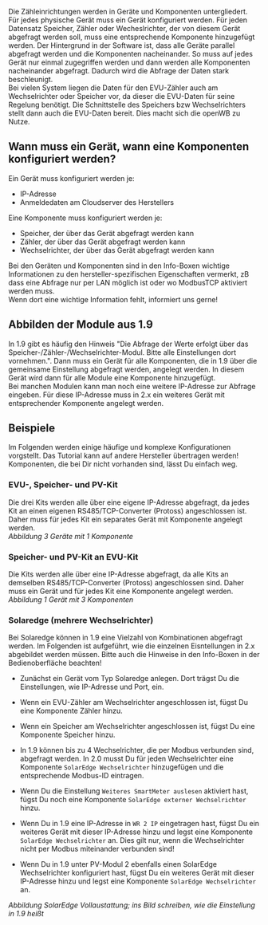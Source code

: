 Die Zähleinrichtungen werden in Geräte und Komponenten untergliedert. Für jedes physische Gerät muss ein Gerät konfiguriert werden. Für jeden Datensatz Speicher, Zähler oder Wecheslrichter, der von diesem Gerät abgefragt werden soll, muss eine entsprechende Komponente hinzugefügt werden. Der Hintergrund in der Software ist, dass alle Geräte parallel abgefragt werden und die Komponenten nacheinander. So muss auf jedes Gerät nur einmal zugegriffen werden und dann werden alle Komponenten nacheinander abgefragt. Dadurch wird die Abfrage der Daten stark beschleunigt.  
Bei vielen System liegen die Daten für den EVU-Zähler auch am Wechselrichter oder Speicher vor, da dieser die EVU-Daten für seine Regelung benötigt. Die Schnittstelle des Speichers bzw Wechselrichters stellt dann auch die EVU-Daten bereit. Dies macht sich die openWB zu Nutze.

## Wann muss ein Gerät, wann eine Komponenten konfiguriert werden?
Ein Gerät muss konfiguriert werden je:
* IP-Adresse
* Anmeldedaten am Cloudserver des Herstellers

Eine Komponente muss konfiguriert werden je:
* Speicher, der über das Gerät abgefragt werden kann
* Zähler, der über das Gerät abgefragt werden kann
* Wechselrichter, der über das Gerät abgefragt werden kann

Bei den Geräten und Komponenten sind in den Info-Boxen wichtige Informationen zu den hersteller-spezifischen Eigenschaften vermerkt, zB dass eine Abfrage nur per LAN möglich ist oder wo ModbusTCP aktiviert werden muss.  
Wenn dort eine wichtige Information fehlt, informiert uns gerne!

## Abbilden der Module aus 1.9
In 1.9 gibt es häufig den Hinweis "Die Abfrage der Werte erfolgt über das Speicher-/Zähler-/Wechselrichter-Modul. Bitte alle Einstellungen dort vornehmen.". Dann muss ein Gerät für alle Komponenten, die in 1.9 über die gemeinsame Einstellung abgefragt werden, angelegt werden. In diesem Gerät wird dann für alle Module eine Komponente hinzugefügt.  
Bei manchen Modulen kann man noch eine weitere IP-Adresse zur Abfrage eingeben. Für diese IP-Adresse muss in 2.x ein weiteres Gerät mit entsprechender Komponente angelegt werden.

## Beispiele
Im Folgenden werden einige häufige und komplexe Konfigurationen vorgstellt. Das Tutorial kann auf andere Hersteller übertragen werden! Komponenten, die bei Dir nicht vorhanden sind, lässt Du einfach weg.

### EVU-, Speicher- und PV-Kit
Die drei Kits werden alle über eine eigene IP-Adresse abgefragt, da jedes Kit an einen eigenen RS485/TCP-Converter (Protoss) angeschlossen ist. Daher muss für jedes Kit ein separates Gerät mit Komponente angelegt werden.  
*Abbildung 3 Geräte mit 1 Komponente*
### Speicher- und PV-Kit an EVU-Kit
Die Kits werden alle über eine IP-Adresse abgefragt, da alle Kits an demselben RS485/TCP-Converter (Protoss) angeschlossen sind. Daher muss ein Gerät und für jedes Kit eine Komponente angelegt werden.  
*Abbildung 1 Gerät mit 3 Komponenten*
### Solaredge (mehrere Wechselrichter)
Bei Solaredge können in 1.9 eine Vielzahl von Kombinationen abgefragt werden. Im Folgenden ist aufgeführt, wie die einzelnen Eisntellungen in 2.x abgebildet werden müssen. Bitte auch die Hinweise in den Info-Boxen in der Bedienoberfläche beachten!
* Zunächst ein Gerät vom Typ Solaredge anlegen. Dort trägst Du die Einstellungen, wie IP-Adresse und Port, ein.
* Wenn ein EVU-Zähler am Wechselrichter angeschlossen ist, fügst Du eine Komponente Zähler hinzu.
* Wenn ein Speicher am Wechselrichter angeschlossen ist, fügst Du eine Komponente Speicher hinzu.
* In 1.9 können bis zu 4 Wechselrichter, die per Modbus verbunden sind, abgefragt werden. In 2.0 musst Du für jeden Wechselrichter eine Komponente `SolarEdge Wechselrichter` hinzugefügen und die entsprechende Modbus-ID eintragen.
* Wenn Du die Einstellung `Weiteres SmartMeter auslesen` aktiviert hast, fügst Du noch eine Komponente `SolarEdge externer Wechselrichter` hinzu.

* Wenn Du in 1.9 eine IP-Adresse in `WR 2 IP` eingetragen hast, fügst Du ein weiteres Gerät mit dieser IP-Adresse hinzu und legst eine Komponente `SolarEdge Wechselrichter` an. Dies gilt nur, wenn die Wechselrichter nicht per Modbus miteinander verbunden sind!
* Wenn Du in 1.9 unter PV-Modul 2 ebenfalls einen SolarEdge Wechselrichter konfiguriert hast, fügst Du ein weiteres Gerät mit dieser IP-Adresse hinzu und legst eine Komponente `SolarEdge Wechselrichter` an.

*Abbildung SolarEdge Vollaustattung; ins Bild schreiben, wie die Einstellung in 1.9 heißt*